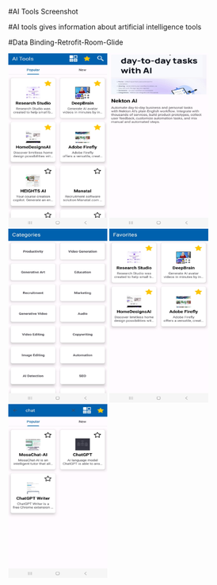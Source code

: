 #AI Tools Screenshot

#AI tools gives information about artificial intelligence tools

#Data Binding-Retrofit-Room-Glide

<p float="left">
    <img src="./screenshot app/ai_1.jpg" height="350" width="200">
    <img src="./screenshot app/ai_2.jpg" height="350" width="200">
    <img src="./screenshot app/ai_3.jpg" height="350" width="200">
    <img src="./screenshot app/ai_4.jpg" height="350" width="200">
    <img src="./screenshot app/ai_5.jpg" height="350" width="200">
</p>
